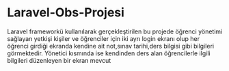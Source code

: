 # Laravel-Obs-Projesi
Laravel frameworkü kullanılarak gerçekleştirilen bu projede öğrenci yönetimi sağlayan yetkişi kişiler ve öğrenciler için  iki ayrı login ekranı olup her öğrenci girdiği ekranda kendine ait not,sınav tarihi,ders bilgisi gibi bilgileri görmektedir. Yönetici kısmında ise kendinden ders alan öğrencilerle ilgili bilgileri düzenleyen bir ekran mevcut
